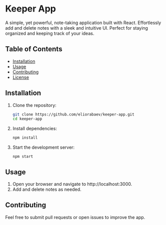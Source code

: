 # Keeper App

A simple, yet powerful, note-taking application built with React. Effortlessly add and delete notes with a sleek and intuitive UI. Perfect for staying organized and keeping track of your ideas.

## Table of Contents
- [Installation](#installation)
- [Usage](#usage)
- [Contributing](#contributing)
- [License](#license)

## Installation

1. Clone the repository:
    ```sh
    git clone https://github.com/eliorabaev/keeper-app.git
    cd keeper-app
    ```
2. Install dependencies:
    ```sh
    npm install
    ```
3. Start the development server:
    ```
    npm start
    ```

## Usage

1. Open your browser and navigate to http://localhost:3000.
2. Add and delete notes as needed.

## Contributing

Feel free to submit pull requests or open issues to improve the app.
